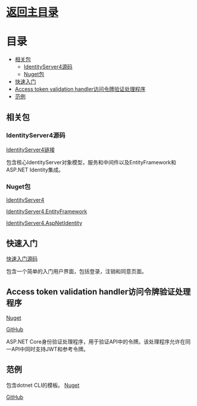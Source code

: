 # [返回主目录](Readme.md)<!-- omit in toc --> 

# 目录 <!-- omit in toc --> 
- [相关包](#相关包)
  - [IdentityServer4源码](#identityserver4源码)
  - [Nuget包](#nuget包)
- [快速入门](#快速入门)
- [Access token validation handler访问令牌验证处理程序](#access-token-validation-handler访问令牌验证处理程序)
- [范例](#范例)

## 相关包
### IdentityServer4源码
[IdentityServer4链接](https://github.com/identityserver/IdentityServer4)

包含核心IdentityServer对象模型，服务和中间件以及EntityFramework和ASP.NET Identity集成。

### Nuget包
[IdentityServer4](https://www.nuget.org/packages/IdentityServer4/)

[IdentityServer4.EntityFramework](https://www.nuget.org/packages/IdentityServer4.EntityFramework)

[IdentityServer4.AspNetIdentity](https://www.nuget.org/packages/IdentityServer4.AspNetIdentity)

## 快速入门

[快速入门源码](https://github.com/IdentityServer/IdentityServer4.Quickstart.UI)

包含一个简单的入门用户界面，包括登录，注销和同意页面。

## Access token validation handler访问令牌验证处理程序
[Nuget](https://www.nuget.org/packages/IdentityServer4.AccessTokenValidation)

[GitHub](https://github.com/IdentityServer/IdentityServer4.AccessTokenValidation)

ASP.NET Core身份验证处理程序，用于验证API中的令牌。该处理程序允许在同一API中同时支持JWT和参考令牌。

## 范例
包含dotnet CLI的模板。
[Nuget](https://www.nuget.org/packages/IdentityServer4.Templates)

[GitHub](https://github.com/IdentityServer/IdentityServer4.Templates)